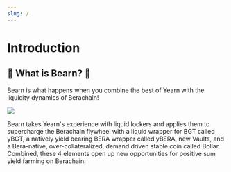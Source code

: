```yaml
---
slug: /
---
```


# Introduction

## 🐻 What is Bearn? 🐻

Bearn is what happens when you combine the best of Yearn with the liquidity dynamics of Berachain!

<span className='working-Bear'>
    <img src ="/img/art-appreciation.png"/>
</span>

Bearn takes Yearn's experience with liquid lockers and applies them to supercharge the Berachain flywheel with a liquid wrapper for BGT called yBGT, a natively yield bearing BERA wrapper called yBERA, new Vaults, and a Bera-native, over-collateralized, demand driven stable coin called Bollar. Combined, these 4 elements open up new opportunities for positive sum yield farming on Berachain.
